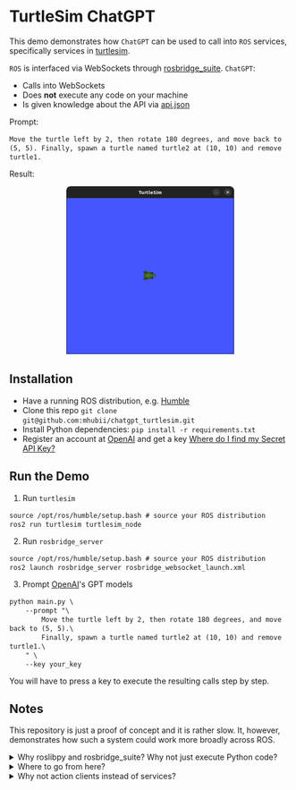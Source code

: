 # TurtleSim ChatGPT
This demo demonstrates how `ChatGPT` can be used to call into `ROS` services, specifically services in [turtlesim](https://docs.ros.org/en/humble/Tutorials/Beginner-CLI-Tools/Introducing-Turtlesim/Introducing-Turtlesim.html).

`ROS` is interfaced via WebSockets through [rosbridge_suite](https://github.com/RobotWebTools/rosbridge_suite). `ChatGPT`:
- Calls into WebSockets
- Does **not** execute any code on your machine
- Is given knowledge about the API via [api.json](api.json)


Prompt:

```shell
Move the turtle left by 2, then rotate 180 degrees, and move back to (5, 5). Finally, spawn a turtle named turtle2 at (10, 10) and remove turtle1.
```

Result:

<p align="center">
    <img src="img/turtlesim.gif" width="300" height="300" />
</p>

## Installation
- Have a running ROS distribution, e.g. [Humble](https://docs.ros.org/en/humble/Installation/Ubuntu-Install-Debians.html)
- Clone this repo `git clone git@github.com:mhubii/chatgpt_turtlesim.git`
- Install Python dependencies: `pip install -r requirements.txt`
- Register an account at [OpenAI](https://openai.com/) and get a key [Where do I find my Secret API Key?](https://help.openai.com/en/articles/4936850-where-do-i-find-my-secret-api-key)

## Run the Demo
1. Run `turtlesim`
```shell
source /opt/ros/humble/setup.bash # source your ROS distribution
ros2 run turtlesim turtlesim_node
```

2. Run `rosbridge_server`
```shell
source /opt/ros/humble/setup.bash # source your ROS distribution
ros2 launch rosbridge_server rosbridge_websocket_launch.xml
```

3. Prompt [OpenAI](https://openai.com/)'s GPT models
```shell
python main.py \
    --prompt "\
        Move the turtle left by 2, then rotate 180 degrees, and move back to (5, 5).\
        Finally, spawn a turtle named turtle2 at (10, 10) and remove turtle1.\
    " \
    --key your_key
```

You will have to press a key to execute the resulting calls step by step.

## Notes

This repository is just a proof of concept and it is rather slow. It, however, demonstrates how such a system could work more broadly across ROS.

<details>
<summary>Why roslibpy and rosbridge_suite? Why not just execute Python code?</summary>
<br>
Operating ROS services through WebSockets limits GPT's access to your system. It futher relieves users from ROS dependencies.
</details>

<details>
<summary>Where to go from here?</summary>
<br>
Play around and have ChatGPT call into any desired services.
</details>


<details>
<summary>Why not action clients instead of services?</summary>
<br>
By the time of this writing, action clients are not supported via rosbridge_suite yet, refer to https://github.com/RobotWebTools/rosbridge_suite/issues/697.
</details>
